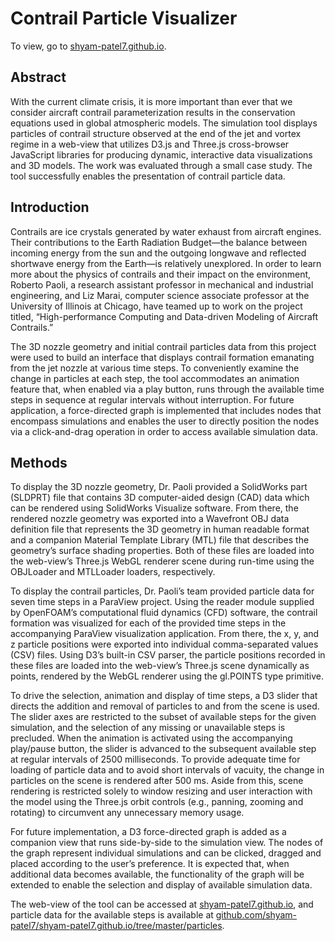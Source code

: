 # Contrail Particle Visualizer
To view, go to [shyam-patel7.github.io](https://shyam-patel7.github.io).

## Abstract
With the current climate crisis, it is more important than ever that we consider aircraft contrail parameterization results in the conservation equations used in global atmospheric models. The simulation tool displays particles of contrail structure observed at the end of the jet and vortex regime in a web-view that utilizes D3.js and Three.js cross-browser JavaScript libraries for producing dynamic, interactive data visualizations and 3D models. The work was evaluated through a small case study. The tool successfully enables the presentation of contrail particle data.

## Introduction
Contrails are ice crystals generated by water exhaust from aircraft engines. Their contributions to the Earth Radiation Budget—the balance between incoming energy from the sun and the outgoing longwave and reflected shortwave energy from the Earth—is relatively unexplored. In order to learn more about the physics of contrails and their impact on the environment, Roberto Paoli, a research assistant professor in mechanical and industrial engineering, and Liz Marai, computer science associate professor at the University of Illinois at Chicago, have teamed up to work on the project titled, “High-performance Computing and Data-driven Modeling of Aircraft Contrails.”

The 3D nozzle geometry and initial contrail particles data from this project were used to build an interface that displays contrail formation emanating from the jet nozzle at various time steps. To conveniently examine the change in particles at each step, the tool accommodates an animation feature that, when enabled via a play button, runs through the available time steps in sequence at regular intervals without interruption. For future application, a force-directed graph is implemented that includes nodes that encompass simulations and enables the user to directly position the nodes via a click-and-drag operation in order to access available simulation data.

## Methods
To display the 3D nozzle geometry, Dr. Paoli provided a SolidWorks part (SLDPRT) file that contains 3D computer-aided design (CAD) data which can be rendered using SolidWorks Visualize software. From there, the rendered nozzle geometry was exported into a Wavefront OBJ data definition file that represents the 3D geometry in human readable format and a companion Material Template Library (MTL) file that describes the geometry’s surface shading properties. Both of these files are loaded into the web-view’s Three.js WebGL renderer scene during run-time using the OBJLoader and MTLLoader loaders, respectively.

To display the contrail particles, Dr. Paoli’s team provided particle data for seven time steps in a ParaView project. Using the reader module supplied by OpenFOAM’s computational fluid dynamics (CFD) software, the contrail formation was visualized for each of the provided time steps in the accompanying ParaView visualization application. From there, the x, y, and z particle positions were exported into individual comma-separated values (CSV) files. Using D3’s built-in CSV parser, the particle positions recorded in these files are loaded into the web-view’s Three.js scene dynamically as points, rendered by the WebGL renderer using the gl.POINTS type primitive.

To drive the selection, animation and display of time steps, a D3 slider that directs the addition and removal of particles to and from the scene is used. The slider axes are restricted to the subset of available steps for the given simulation, and the selection of any missing or unavailable steps is precluded. When the animation is activated using the accompanying play/pause button, the slider is advanced to the subsequent available step at regular intervals of 2500 milliseconds. To provide adequate time for loading of particle data and to avoid short intervals of vacuity, the change in particles on the scene is rendered after 500 ms. Aside from this, scene rendering is restricted solely to window resizing and user interaction with the model using the Three.js orbit controls (e.g., panning, zooming and rotating) to circumvent any unnecessary memory usage.

For future implementation, a D3 force-directed graph is added as a companion view that runs side-by-side to the simulation view. The nodes of the graph represent individual simulations and can be clicked, dragged and placed according to the user’s preference. It is expected that, when additional data becomes available, the functionality of the graph will be extended to enable the selection and display of available simulation data.

The web-view of the tool can be accessed at [shyam-patel7.github.io](https://shyam-patel7.github.io), and particle data for the available steps is available at [github.com/shyam-patel7/shyam-patel7.github.io/tree/master/particles](https://github.com/shyam-patel7/shyam-patel7.github.io/tree/master/particles).
